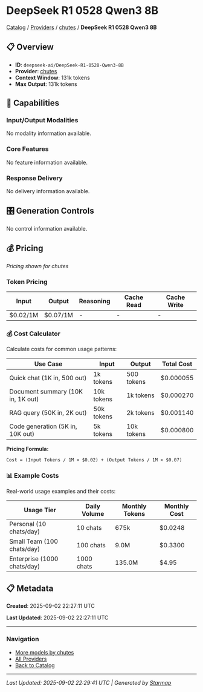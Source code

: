 # DeepSeek R1 0528 Qwen3 8B
  
[Catalog](../../../../..) / [Providers](../../../..) / [chutes](../../..) / **DeepSeek R1 0528 Qwen3 8B**


## 📋 Overview
  
- **ID**: `deepseek-ai/DeepSeek-R1-0528-Qwen3-8B`
- **Provider**: [chutes](../)
- **Context Window**: 131k tokens
- **Max Output**: 131k tokens
  
## 🎯 Capabilities
  
### Input/Output Modalities
  
No modality information available.
  
### Core Features
  
No feature information available.
  
### Response Delivery
  
No delivery information available.
  
## 🎛️ Generation Controls
  
No control information available.
  
## 💰 Pricing
  
*Pricing shown for chutes*
  
  
### Token Pricing
  
| Input | Output | Reasoning | Cache Read | Cache Write |
|---------|---------|---------|---------|---------|
| $0.02/1M | $0.07/1M | - | - | - |

  
### 💰 Cost Calculator
  
Calculate costs for common usage patterns:
  
  
| Use Case | Input | Output | Total Cost |
|---------|---------|---------|---------|
| Quick chat (1K in, 500 out) | 1k tokens | 500 tokens | $0.000055 |
| Document summary (10K in, 1K out) | 10k tokens | 1k tokens | $0.000270 |
| RAG query (50K in, 2K out) | 50k tokens | 2k tokens | $0.001140 |
| Code generation (5K in, 10K out) | 5k tokens | 10k tokens | $0.000800 |

  
**Pricing Formula:**
  
```
Cost = (Input Tokens / 1M × $0.02) + (Output Tokens / 1M × $0.07)
```
  
### 📊 Example Costs
  
Real-world usage examples and their costs:
  
  
| Usage Tier | Daily Volume | Monthly Tokens | Monthly Cost |
|---------|---------|---------|---------|
| Personal (10 chats/day) | 10 chats | 675k | $0.0248 |
| Small Team (100 chats/day) | 100 chats | 9.0M | $0.3300 |
| Enterprise (1000 chats/day) | 1000 chats | 135.0M | $4.95 |

  
## 📋 Metadata
  
**Created**: 2025-09-02 22:27:11 UTC
  
**Last Updated**: 2025-09-02 22:27:11 UTC
  
  
---
  
  
### Navigation

- [More models by chutes](../)
- [All Providers](../../../../../providers)
- [Back to Catalog](../../../../..)


---
_Last Updated: 2025-09-02 22:29:41 UTC | Generated by [Starmap](https://github.com/agentstation/starmap)_
